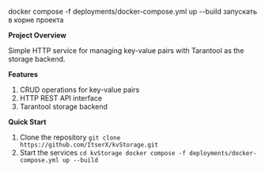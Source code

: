docker compose -f deployments/docker-compose.yml up --build запускать в корне проекта 

**Project Overview**

Simple HTTP service for managing key-value pairs with Tarantool as the storage backend.

**Features**
1. CRUD operations for key-value pairs
2. HTTP REST API interface
3. Tarantool storage backend

**Quick Start**
1. Clone the repository
`git clone https://github.com/ItserX/kvStorage.git`
2.  Start the services
`cd kvStorage
docker compose -f deployments/docker-compose.yml up --build`
